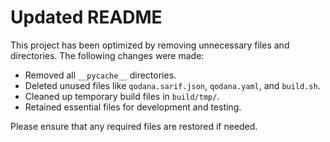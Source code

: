 # Updated README

This project has been optimized by removing unnecessary files and directories. The following changes were made:

- Removed all `__pycache__` directories.
- Deleted unused files like `qodana.sarif.json`, `qodana.yaml`, and `build.sh`.
- Cleaned up temporary build files in `build/tmp/`.
- Retained essential files for development and testing.

Please ensure that any required files are restored if needed.
